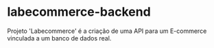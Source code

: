 # labecommerce-backend
Projeto 'Labecommerce' é a criação de uma API para um E-commerce vinculada a um banco de dados real.
